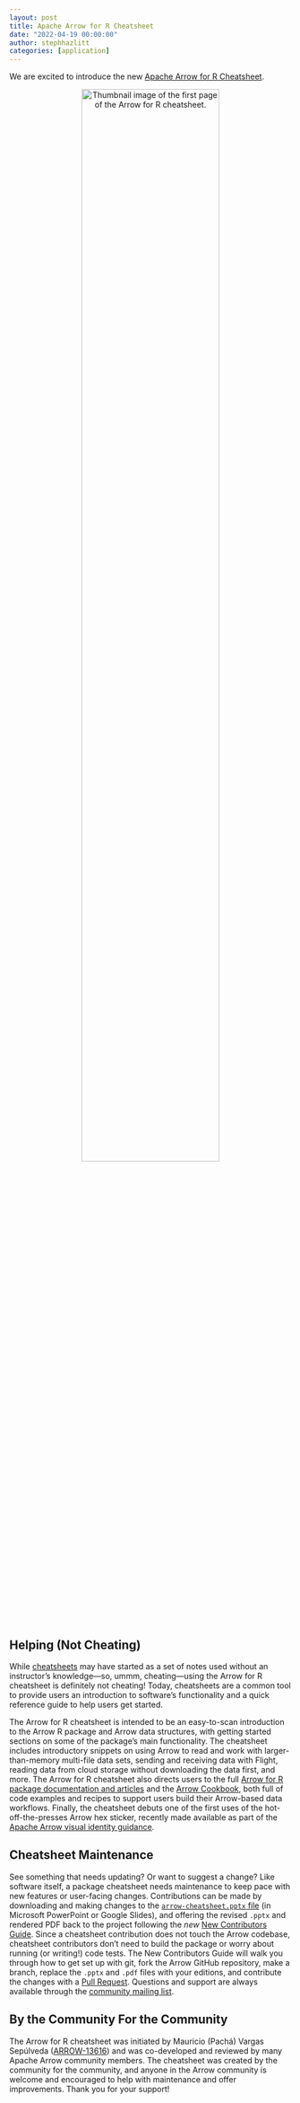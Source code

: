 ```yaml
---
layout: post
title: Apache Arrow for R Cheatsheet
date: "2022-04-19 00:00:00"
author: stephhazlitt
categories: [application]
---
```

<!--
{% comment %}
Licensed to the Apache Software Foundation (ASF) under one or more
contributor license agreements.  See the NOTICE file distributed with
this work for additional information regarding copyright ownership.
The ASF licenses this file to you under the Apache License, Version 2.0
(the "License"); you may not use this file except in compliance with
the License.  You may obtain a copy of the License at

http://www.apache.org/licenses/LICENSE-2.0

Unless required by applicable law or agreed to in writing, software
distributed under the License is distributed on an "AS IS" BASIS,
WITHOUT WARRANTIES OR CONDITIONS OF ANY KIND, either express or implied.
See the License for the specific language governing permissions and
limitations under the License.
{% endcomment %}
-->

We are excited to introduce the new [Apache Arrow for R Cheatsheet](https://github.com/apache/arrow/blob/master/r/cheatsheet/arrow-cheatsheet.pdf).

<div align="center">
<a href="https://github.com/apache/arrow/blob/master/r/cheatsheet/arrow-cheatsheet.pdf">
<img src="{{ site.baseurl }}/img/20220419-arrow-r-cheatsheet-thumbnail.png"
     alt="Thumbnail image of the first page of the Arrow for R cheatsheet."
     width="70%" height="70%">
</a>
</div>

## Helping (Not Cheating)

While [cheatsheets](https://en.wikipedia.org/wiki/Cheat_sheet) may have started as a set of notes used without an instructor’s knowledge&mdash;so, ummm, cheating&mdash;using the Arrow for R cheatsheet is definitely not cheating! Today, cheatsheets are a common tool to provide users an introduction to software’s functionality and a quick reference guide to help users get started.

The Arrow for R cheatsheet is intended to be an easy-to-scan introduction to the Arrow R package and Arrow data structures, with getting started sections on some of the package’s main functionality. The cheatsheet includes introductory snippets on using Arrow to read and work with larger-than-memory multi-file data sets, sending and receiving data with Flight, reading data from cloud storage without downloading the data first, and more. The Arrow for R cheatsheet also directs users to the full [Arrow for R package documentation and articles](https://arrow.apache.org/docs/r/index.html) and the [Arrow Cookbook](https://arrow.apache.org/cookbook/r/), both full of code examples and recipes to support users build their Arrow-based data workflows. Finally, the cheatsheet debuts one of the first uses of the hot-off-the-presses Arrow hex sticker, recently made available as part of the [Apache Arrow visual identity guidance](https://arrow.apache.org/visual_identity/).

## Cheatsheet Maintenance

See something that needs updating? Or want to suggest a change? Like software itself, a package cheatsheet needs maintenance to keep pace with new features or user-facing changes. Contributions can be made by downloading and making changes to the [`arrow-cheatsheet.pptx` file](https://github.com/apache/arrow/tree/master/r/cheatsheet) (in Microsoft PowerPoint or Google Slides), and offering the revised `.pptx` and rendered PDF back to the project following the _new_ [New Contributors Guide](https://arrow.apache.org/docs/developers/guide/step_by_step/set_up.html). Since a cheatsheet contribution does not touch the Arrow codebase, cheatsheet contributors don’t need to build the package or worry about running (or writing!) code tests. The New Contributors Guide will walk you through how to get set up with git, fork the Arrow GitHub repository, make a branch, replace the `.pptx` and `.pdf` files with your editions, and contribute the changes with a [Pull Request](https://arrow.apache.org/docs/developers/guide/step_by_step/pr_and_github.html). Questions and support are always available through the [community mailing list](https://arrow.apache.org/community/).

## By the Community For the Community

The Arrow for R cheatsheet was initiated by Mauricio (Pachá) Vargas Sepúlveda ([ARROW-13616](https://issues.apache.org/jira/browse/ARROW-13616)) and was co-developed and reviewed by many Apache Arrow community members. The cheatsheet was created by the community for the community, and anyone in the Arrow community is welcome and encouraged to help with maintenance and offer improvements. Thank you for your support!